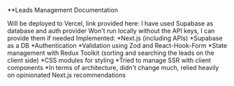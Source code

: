 \*\*Leads Management Documentation

Will be deployed to Vercel, link provided here:
I have used Supabase as database and auth provider
Won't run locally without the API keys, I can provide them if needed
Implemented:
*Next.js (including APIs)
*Supabase as a DB
*Authentication
*Validation using Zod and React-Hook-Form
*State management with Redux Toolkit (sorting and searching the leads on the client side)
*CSS modules for styling
*Tried to manage SSR with client components
*In terms of architecture, didn't change much, relied heavily on opinionated Next.js recommendations

